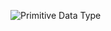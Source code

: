 ![Primitive Data Type](https://facingissuesonitcom.files.wordpress.com/2019/06/java-primitive-type-keywords-.png?w=1000)
